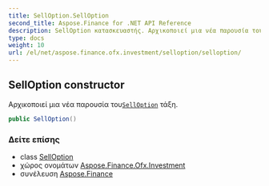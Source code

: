 ```yaml
---
title: SellOption.SellOption
second_title: Aspose.Finance for .NET API Reference
description: SellOption κατασκευαστής. Αρχικοποιεί μια νέα παρουσία τουSellOption τάξη.
type: docs
weight: 10
url: /el/net/aspose.finance.ofx.investment/selloption/selloption/
---
```

## SellOption constructor

Αρχικοποιεί μια νέα παρουσία του[`SellOption`](../) τάξη.

```csharp
public SellOption()
```

### Δείτε επίσης

* class [SellOption](../)
* χώρος ονομάτων [Aspose.Finance.Ofx.Investment](../../selloption/)
* συνέλευση [Aspose.Finance](../../../)


